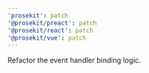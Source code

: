 ```yaml
---
'prosekit': patch
'@prosekit/preact': patch
'@prosekit/react': patch
'@prosekit/vue': patch
---
```


Refactor the event handler binding logic.
